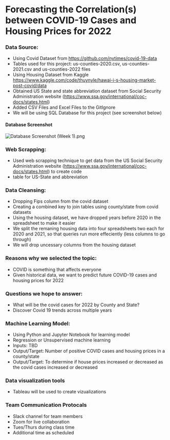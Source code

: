 # Forecasting the Correlation(s) between COVID-19 Cases and Housing Prices for 2022

### Data Source:
- Using Covid Dataset from https://github.com/nytimes/covid-19-data
- Tables used for this project: us-counties-2020.csv, us-counties-2021.csv and us-counties-2022 files
- Using Housing Dataset from Kaggle https://www.kaggle.com/code/thuynyle/hawai-i-s-housing-market-post-covid/data
- Obtained US State and state abbreviation dataset from Social Security Administration website (https://www.ssa.gov/international/coc-docs/states.html)
- Added CSV Files and Excel Files to the GitIgnore
- We will be using SQL Database for this project (see screenshot below)

#### Database Screenshot
![Database Screenshot (Week 1).png](https://github.com/ajmotylinski/Data_Viz_Final_Project/blob/main/Resources/Database%20Screenshot%20(Week%201).png)

### Web Scrapping:
- Used web scrapping technique to get data from the US Social Security Administration website (https://www.ssa.gov/international/coc-docs/states.html) to create code
- table for US-State and abbreviation

### Data Cleansing:
- Dropping Fips column from the covid dataset
- Creating a combined key to join tables using county/state from covid datasets
- Using the housing dataset, we have dropped years before 2020 in the spreadsheet to make it easier
- We split the remaning housing data into four spreadsheets two each for 2020 and 2021, so that queries run more effeciently (less columns to go through)
- We will drop uncessary columns from the housing dataset

### Reasons why we selected the topic:
 -  COVID is something that affects everyone
 -  Given historical data, we want to predict future COVID-19 cases and housing prices for 2022
 
### Questions we hope to answer:
- What will be the covid cases for 2022 by County and State?
- Discover Covid 19 trends across multiple years

### Machine Learning Model:
- Using Python and Jupyter Notebook for learning model
- Regression or Unsupervised machine learning
- Inputs: TBD
- Output/Target: Number of positive COVID cases and housing prices in a county/state
- Output/Target: To determine if house prices increased or decreased as the covid cases increased or decreased

### Data visualization tools
- Tableau will be used to create vizualizations

### Team Communication Protocals
- Slack channel for team members
- Zoom for live collaboration
- Tues/Thurs during class time
- Additional time as scheduled

